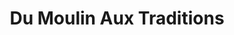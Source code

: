 ---
title: "Du Moulin Aux Traditions"
url: /le-pont-de-claix/du-moulin-aux-traditions/
shop: Bäckerei
---
